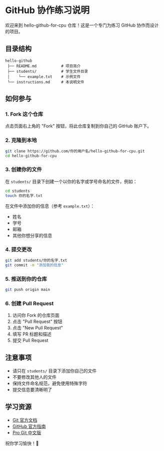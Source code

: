 # GitHub 协作练习说明

欢迎来到 hello-github-for-cpu 仓库！这是一个专门为练习 GitHub 协作而设计的项目。

## 目录结构

```
hello-github
 ├── README.md           # 项目简介
 ├── students/           # 学生文件目录
 │    └── example.txt    # 示例文件
 └── instructions.md     # 本说明文件
```

## 如何参与

### 1. Fork 这个仓库
点击页面右上角的 "Fork" 按钮，将此仓库复制到你自己的 GitHub 账户下。

### 2. 克隆到本地
```bash
git clone https://github.com/你的用户名/hello-github-for-cpu.git
cd hello-github-for-cpu
```

### 3. 创建你的文件
在 `students/` 目录下创建一个以你的名字或学号命名的文件，例如：
```bash
cd students
touch 你的名字.txt
```

在文件中添加你的信息（参考 `example.txt`）：
- 姓名
- 学号
- 邮箱
- 其他你想分享的信息

### 4. 提交更改
```bash
git add students/你的名字.txt
git commit -m "添加我的信息"
```

### 5. 推送到你的仓库
```bash
git push origin main
```

### 6. 创建 Pull Request
1. 访问你 Fork 的仓库页面
2. 点击 "Pull Request" 按钮
3. 点击 "New Pull Request"
4. 填写 PR 标题和描述
5. 提交 Pull Request

## 注意事项

- 请只在 `students/` 目录下添加你自己的文件
- 不要修改其他人的文件
- 保持文件命名规范，避免使用特殊字符
- 提交信息要清晰明了

## 学习资源

- [Git 官方文档](https://git-scm.com/doc)
- [GitHub 官方指南](https://guides.github.com/)
- [Pro Git 中文版](https://git-scm.com/book/zh/v2)

祝你学习愉快！🎉

